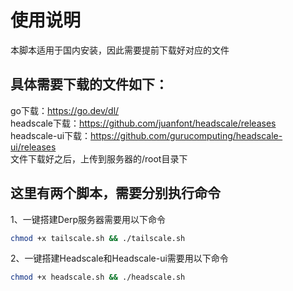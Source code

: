 # 使用说明<br />
本脚本适用于国内安装，因此需要提前下载好对应的文件<br />
## 具体需要下载的文件如下：<br />
go下载：https://go.dev/dl/  
headscale下载：https://github.com/juanfont/headscale/releases  
headscale-ui下载：https://github.com/gurucomputing/headscale-ui/releases  
文件下载好之后，上传到服务器的/root目录下  
## 这里有两个脚本，需要分别执行命令  
1、一键搭建Derp服务器需要用以下命令      
```bash
chmod +x tailscale.sh && ./tailscale.sh
```
2、一键搭建Headscale和Headscale-ui需要用以下命令
```bash
chmod +x headscale.sh && ./headscale.sh
```

